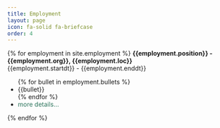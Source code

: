 ```yaml
---
title: Employment
layout: page
icon: fa-solid fa-briefcase
order: 4
---
```


{% for employment in site.employment %}
  <b>{{employment.position}} - {{employment.org}}, {{employment.loc}}</b> <br>
  {{employment.startdt}} - {{employment.enddt}} <br>
  <ul>
  {% for bullet in employment.bullets %}
    <li>{{bullet}}</li>
  {% endfor %}
  <li><a href="{{employment.url}}" style="color:  #2e765e; text-decoration: none;">more details...</a></li>
  </ul>
{% endfor %}

